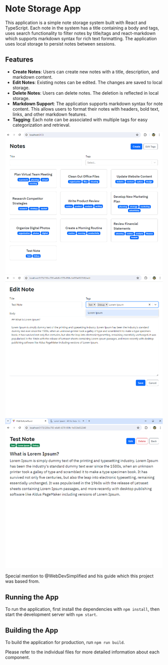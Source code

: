 # Note Storage App

This application is a simple note storage system built with React and TypeScript. Each note in the system has a title containing a body and tags, uses search functionality to filter notes by title/tags and react-markdown which supports markdown syntax for rich text formatting. The application uses local storage to persist notes between sessions.

## Features

- **Create Notes**: Users can create new notes with a title, description, and markdown content.
- **Edit Notes**: Existing notes can be edited. The changes are saved to local storage.
- **Delete Notes**: Users can delete notes. The deletion is reflected in local storage.
- **Markdown Support**: The application supports markdown syntax for note content. This allows users to format their notes with headers, bold text, links, and other markdown features.
- **Tagging**: Each note can be associated with multiple tags for easy categorization and retrieval.

![screenshot](./src/assets/ss1.png)
![screenshot](./src/assets/ss2.png)
![screenshot](./src/assets/ss3.png)

Special mention to @WebDevSimplified and his guide which this project was based from.

## Running the App

To run the application, first install the dependencies with `npm install`, then start the development server with `npm start`.

## Building the App

To build the application for production, run `npm run build`.

Please refer to the individual files for more detailed information about each component.
